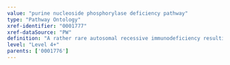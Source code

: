 ```yaml
---
value: "purine nucleoside phosphorylase deficiency pathway"
type: "Pathway Ontology"
xref-identifier: "0001777"
xref-dataSource: "PW"
definition: "A rather rare autosomal recessive immunodeficiency resulting from decreased T-cell function. Disruption of purine nucleoside phosphorylase results in an altered purine salvage pathway."
level: "Level 4+"
parents: ['0001776']
---
```

